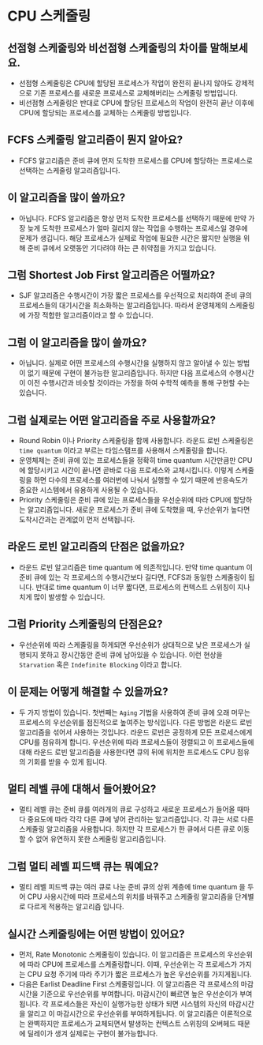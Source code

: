 # CPU 스케줄링

## 선점형 스케줄링와 비선점형 스케줄링의 차이를 말해보세요.

- 선점형 스케줄링은 CPU에 할당된 프로세스가 작업이 완전히 끝나지 않아도 강제적으로 기존 프로세스를 새로운 프로세스로 교체해버리는 스케줄링 방법입니다.
- 비선점형 스케줄링은 반대로 CPU에 할당된 프로세스의 작업이 완전히 끝난 이후에 CPU에 할당되는 프로세스를 교체하는 스케줄링 방법입니다.

## FCFS 스케줄링 알고리즘이 뭔지 알아요?

- FCFS 알고리즘은 준비 큐에 먼저 도착한 프로세스를 CPU에 할당하는 프로세스로 선택하는 스케줄링 알고리즘입니다. 

## 이 알고리즘을 많이 쓸까요?

- 아닙니다. FCFS 알고리즘은 항상 먼저 도착한 프로세스를 선택하기 때문에 만약 가장 늦게 도착한 프로세스가 얼마 걸리지 않는 작업을 수행하는 프로세스일 경우에 문제가 생깁니다. 해당 프로세스가 실제로 작업에 필요한 시간은 짧지만 실행을 위해 준비 큐에서 오랫동안 기다려야 하는 큰 취약점을 가지고 있습니다.

## 그럼 Shortest Job First 알고리즘은 어떨까요?

- SJF 알고리즘은 수행시간이 가장 짧은 프로세스를 우선적으로 처리하여 준비 큐의 프로세스들의 대기시간을 최소화하는 알고리즘입니다. 따라서 운영체제의 스케줄링에 가장 적합한 알고리즘이라고 할 수 있습니다.

## 그럼 이 알고리즘을 많이 쓸까요?

- 아닙니다. 실제로 어떤 프로세스의 수행시간을 실행하지 않고 알아낼 수 있는 방법이 없기 때문에 구현이 불가능한 알고리즘입니다. 하지만 다음 프로세스의 수행시간이 이전 수행시간과 비슷할 것이라는 가정을 하여 수학적 예측을 통해 구현할 수는 있습니다.

## 그럼 실제로는 어떤 알고리즘을 주로 사용할까요?

- Round Robin 이나 Priority 스케줄링을 함께 사용합니다. 라운드 로빈 스케줄링은 `time quantum` 이라고 부르는 타임스탬프를 사용해서 스케줄링을 합니다. 
- 운영체제는 준비 큐에 있는 프로세스들을 정확히 time quantum 시간만큼만 CPU에 할당시키고 시간이 끝나면 곧바로 다음 프로세스와 교체시킵니다. 이렇게 스케줄링을 하면 다수의 프로세스를 여러번에 나눠서 실행할 수 있기 때문에 반응속도가 중요한 시스템에서 유용하게 사용될 수 있습니다. 
- Priority 스케줄링은 준비 큐에 있는 프로세스들을 우선순위에 따라 CPU에 할당하는 알고리즘입니다. 새로운 프로세스가 준비 큐에 도착했을 때, 우선순위가 높다면 도착시간과는 관계없이 먼저 선택됩니다. 

## 라운드 로빈 알고리즘의 단점은 없을까요?

- 라운드 로빈 알고리즘은 time quantum 에 의존적입니다. 만약 time quantum 이 준비 큐에 있는 각 프로세스의 수행시간보다 길다면, FCFS과 동일한 스케줄링이 됩니다. 반대로 time quantum 이 너무 짧다면, 프로세스의 컨텍스트 스위칭이 지나치게 많이 발생할 수 있습니다.

## 그럼 Priority 스케줄링의 단점은요?

- 우선순위에 따라 스케줄링을 하게되면 우선순위가 상대적으로 낮은 프로세스가 실행되지 못하고 장시간동안 준비 큐에 남아있을 수 있습니다. 이런 현상을 `Starvation` 혹은 `Indefinite Blocking` 이라고 합니다. 

## 이 문제는 어떻게 해결할 수 있을까요?

- 두 가지 방법이 있습니다. 첫번째는 `Aging` 기법을 사용하여 준비 큐에 오래 머무는 프로세스의 우선순위를 점진적으로 높여주는 방식입니다. 다른 방법은 라운드 로빈 알고리즘을 섞어서 사용하는 것입니다. 라운드 로빈은 공정하게 모든 프로세스에게 CPU를 점유하게 합니다. 우선순위에 따라 프로세스들이 정렬되고 이 프로세스들에 대해 라운드 로빈 알고리즘을 사용한다면 큐의 뒤에 위치한 프로세스도 CPU 점유의 기회를 받을 수 있게 됩니다.

## 멀티 레벨 큐에 대해서 들어봤어요?

- 멀티 레벨 큐는 준비 큐를 여러개의 큐로 구성하고 새로운 프로세스가 들어올 때마다 중요도에 따라 각각 다른 큐에 넣어 관리하는 알고리즘입니다. 각 큐는 서로 다른 스케줄링 알고리즘을 사용합니다. 하지만 각 프로세스가 한 큐에서 다른 큐로 이동할 수 없어 유연하지 못한 스케줄링 알고리즘입니다.

## 그럼 멀티 레벨 피드백 큐는 뭐예요?

- 멀티 레벨 피드백 큐는 여러 큐로 나눈 준비 큐의 상위 계층에 time quantum 을 두어 CPU 사용시간에 따라 프로세스의 위치를 바꿔주고 스케줄링 알고리즘을 단계별로 다르게 적용하는 알고리즘 입니다.

## 실시간 스케줄링에는 어떤 방법이 있어요?

- 먼저, Rate Monotonic 스케줄링이 있습니다. 이 알고리즘은 프로세스의 우선순위에 따라 CPU에 프로세스를 스케줄링합니다. 이때, 우선순위는 각 프로세스가 가지는 CPU 요청 주기에 따라 주기가 짧은 프로세스가 높은 우선순위를 가지게됩니다.
- 다음은 Earlist Deadline First 스케줄링입니다. 이 알고리즘은 각 프로세스의 마감시간을 기준으로 우선순위를 부여합니다. 마감시간이 빠르면 높은 우선순이가 부여됩니다. 각 프로세스들은 자신이 실행가능한 상태가 되면 시스템의 자신의 마감시간을 알리고 이 마감시간으로 우선순위를 부여하게됩니다. 이 알고리즘은 이론적으로는 완벽하지만 프로세스가 교체되면서 발생하는 컨텍스트 스위칭의 오버헤드 때문에 딜레이가 생겨 실제로는 구현이 불가능합니다.
